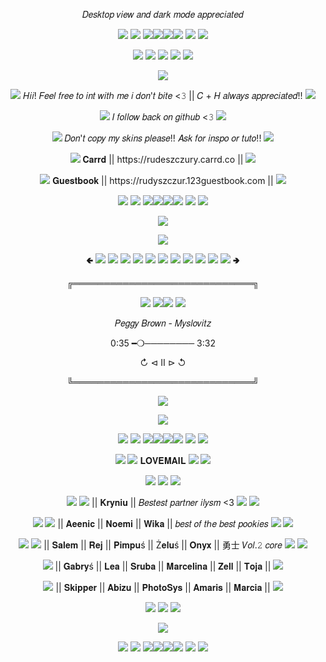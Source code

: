 <p align="center">
𝐷𝑒𝑠𝑘𝑡𝑜𝑝 𝑣𝑖𝑒𝑤 𝑎𝑛𝑑 𝑑𝑎𝑟𝑘 𝑚𝑜𝑑𝑒 𝑎𝑝𝑝𝑟𝑒𝑐𝑖𝑎𝑡𝑒𝑑
<p align="center">
<img src=https://pixelsafari.neocities.org/favicon/symbol/heart/jelly.gif> <img src=https://pixelsafari.neocities.org/favicon/symbol/heart/jelly.gif> <img src=https://pixelsafari.neocities.org/dividers/rufflebows.png><img src=https://pixelsafari.neocities.org/dividers/rufflebows.png><img src=https://pixelsafari.neocities.org/dividers/rufflebows.png><img src=https://pixelsafari.neocities.org/dividers/rufflebows.png> <img src=https://pixelsafari.neocities.org/favicon/symbol/heart/jelly.gif> <img src=https://pixelsafari.neocities.org/favicon/symbol/heart/jelly.gif>
<p align="center">
<img src=https://pixelsafari.neocities.org/dividers/spinningflower.gif> <img src=https://pixelsafari.neocities.org/favicon/animals/bunny/bunny37.gif> <img src=https://blinkies.cafe/b/blinkiesCafe-H4.gif> <img src=https://pixelsafari.neocities.org/favicon/animals/bunny/bunny37.gif> <img src=https://pixelsafari.neocities.org/dividers/spinningflower.gif>
<p align="center">
<img src=https://cdn.discordapp.com/attachments/872217789589504031/1189723455323643964/ezgif.com-resize_3.gif>
<p align="center">
<img src=https://pixelsafari.neocities.org/favicon/nature/plant/flower/pink6.gif> 𝐻𝑖𝑖! 𝐹𝑒𝑒𝑙 𝑓𝑟𝑒𝑒 𝑡𝑜 𝑖𝑛𝑡 𝑤𝑖𝑡ℎ 𝑚𝑒 𝑖 𝑑𝑜𝑛'𝑡 𝑏𝑖𝑡𝑒 <𝟹 || 𝐶 + 𝐻 𝑎𝑙𝑤𝑎𝑦𝑠 𝑎𝑝𝑝𝑟𝑒𝑐𝑖𝑎𝑡𝑒𝑑!! <img src=https://pixelsafari.neocities.org/favicon/nature/plant/flower/pink6.gif>
<p align="center">
<img src=https://pixelsafari.neocities.org/favicon/nature/plant/flower/pink6.gif> 𝐼 𝑓𝑜𝑙𝑙𝑜𝑤 𝑏𝑎𝑐𝑘 𝑜𝑛 𝑔𝑖𝑡ℎ𝑢𝑏 <𝟹 <img src=https://pixelsafari.neocities.org/favicon/nature/plant/flower/pink6.gif>
<p align="center">
<img src=https://pixelsafari.neocities.org/favicon/nature/plant/flower/pink6.gif> 𝐷𝑜𝑛'𝑡 𝑐𝑜𝑝𝑦 𝑚𝑦 𝑠𝑘𝑖𝑛𝑠 𝑝𝑙𝑒𝑎𝑠𝑒!! 𝐴𝑠𝑘 𝑓𝑜𝑟 𝑖𝑛𝑠𝑝𝑜 𝑜𝑟 𝑡𝑢𝑡𝑜!! <img src=https://pixelsafari.neocities.org/favicon/nature/plant/flower/pink6.gif>
<p align="center">
<img src=https://pixelsafari.neocities.org/favicon/nature/plant/flower/pink6.gif> 𝐂𝐚𝐫𝐫𝐝 || https://rudeszczury.carrd.co || <img src=https://pixelsafari.neocities.org/favicon/nature/plant/flower/pink6.gif>
<p align="center">
<img src=https://pixelsafari.neocities.org/favicon/nature/plant/flower/pink6.gif> 𝐆𝐮𝐞𝐬𝐭𝐛𝐨𝐨𝐤 || https://rudyszczur.123guestbook.com || <img src=https://pixelsafari.neocities.org/favicon/nature/plant/flower/pink6.gif>
<p align="center">
<img src=https://pixelsafari.neocities.org/favicon/symbol/heart/jelly.gif> <img src=https://pixelsafari.neocities.org/favicon/symbol/heart/jelly.gif> <img src=https://pixelsafari.neocities.org/dividers/rufflebows.png><img src=https://pixelsafari.neocities.org/dividers/rufflebows.png><img src=https://pixelsafari.neocities.org/dividers/rufflebows.png><img src=https://pixelsafari.neocities.org/dividers/rufflebows.png> <img src=https://pixelsafari.neocities.org/favicon/symbol/heart/jelly.gif> <img src=https://pixelsafari.neocities.org/favicon/symbol/heart/jelly.gif>
<p align="center">
<img src=https://gifcity.carrd.co/assets/images/gallery94/7a670b97.gif?v=7421cb56>
<p align="center">
<img src=https://pixelsafari.neocities.org/dividers/bow/black.png>
<p align="center">
🢀  <img src=https://media.discordapp.net/attachments/684498367274811409/1189274938616586321/ab1.png?ex=659d9199&is=658b1c99&hm=623e73b2725a57cf32662ff6141ea99a1bd51c5c2c3077ecea2058d83584568a&=&format=webp&quality=lossless&width=25&height=25> 
<img src=https://media.discordapp.net/attachments/684498367274811409/1189274938876637275/mys.png?ex=659d9199&is=658b1c99&hm=e7136ba86e48fc5691e11e83b7b19937302883a413d3c847e147950268483edb&=&format=webp&quality=lossless&width=40&height=40> 
<img src=https://media.discordapp.net/attachments/684498367274811409/1189274939430281329/pp.png?ex=659d9199&is=658b1c99&hm=d00595c18c13a896552c03bfc633cb88f7d0a25950e1b5f900e8424508c1b353&=&format=webp&quality=lossless&width=55&height=55> 
<img src=https://media.discordapp.net/attachments/684498367274811409/1189274939728081158/tc.png?ex=659d9199&is=658b1c99&hm=999a960b5b03ce3ea029f1004dc3436361745e770bf9de57330cfccf47628da1&=&format=webp&quality=lossless&width=65&height=65> 
<img src=https://media.discordapp.net/attachments/684498367274811409/1189275172201566340/mcr.png?ex=659d91d0&is=658b1cd0&hm=41ce714357f82fd701b485dfb9ee5b08675d5ae1fb8799762af5db621dd99e70&=&format=webp&quality=lossless&width=72&height=72>
<img src=https://media.discordapp.net/attachments/684498367274811409/1189274939182829670/mys2.png?ex=659d9199&is=658b1c99&hm=5bf406f4195e54c25bb488a09b4a9e48235972b48303802a8e1d962129c8afc4&=&format=webp&quality=lossless&width=87&height=87> 
<img src=https://media.discordapp.net/attachments/684498367274811409/1189295643060084746/mcr2.png?ex=659da4e1&is=658b2fe1&hm=87f47ecc05d505a4b1916c034889517a5fa34af0d2f8b2eab0cbd70f56c1c067&=&format=webp&quality=lossless&width=72&height=72>
<img src=https://media.discordapp.net/attachments/872217789589504031/1189305027576221696/abb.png?ex=659dad9e&is=658b389e&hm=5d7486fc3c267129e6fcf56956d46420f37713bb852a3d1a7361a9d214500944&=&format=webp&quality=lossless&width=65&height=65> 
<img src=https://media.discordapp.net/attachments/684498367274811409/1189295642472890368/emo.png?ex=659da4e1&is=658b2fe1&hm=ec85833f3ed79bd8ce52252ef5374fc563e4162ac1db03e550746669e8112af0&=&format=webp&quality=lossless&width=55&height=55> 
<img src=https://media.discordapp.net/attachments/684498367274811409/1189295642770673735/emo2.png?ex=659da4e1&is=658b2fe1&hm=85414666904f466ee8349e41170c59fa00051cec984ff476b666c0e1adde511e&=&format=webp&quality=lossless&width=40&height=40> 
<img src=https://media.discordapp.net/attachments/684498367274811409/1189295643328528454/podsiadlo.png?ex=659da4e1&is=658b2fe1&hm=4abc8d3ef646697fe161a0ef0238444e222c901b3d4f26e94fb270f7348b7031&=&format=webp&quality=lossless&width=25&height=25> 🢂
<p align="center">
╔═════════════════════════════╗
<p align="center">
<img src=https://gifcity.carrd.co/assets/images/gallery92/c5f3c8a5.gif?v=7421cb56> <img src=https://gifcity.carrd.co/assets/images/gallery47/06ea90ae.gif?v=7421cb56><img src=https://gifcity.carrd.co/assets/images/gallery47/06ea90ae.gif?v=7421cb56> <img src=https://gifcity.carrd.co/assets/images/gallery92/c5f3c8a5.gif?v=7421cb56>
<p align="center">
𝑃𝑒𝑔𝑔𝑦 𝐵𝑟𝑜𝑤𝑛 - 𝑀𝑦𝑠𝑙𝑜𝑣𝑖𝑡𝑧
<p align="center">
0:35 ━❍──────── 3:32
<p align="center">
↻     ⊲  Ⅱ  ⊳     ↺
<p align="center">
╚═════════════════════════════╝
<p align="center">
<img src=https://pixelsafari.neocities.org/dividers/bow/black.png>
<p align="center">
<img src=https://gifcity.carrd.co/assets/images/gallery94/7a670b97.gif?v=7421cb56>
<p align="center">
<img src=https://pixelsafari.neocities.org/favicon/symbol/heart/jelly.gif> <img src=https://pixelsafari.neocities.org/favicon/symbol/heart/jelly.gif> <img src=https://pixelsafari.neocities.org/dividers/rufflebows.png><img src=https://pixelsafari.neocities.org/dividers/rufflebows.png><img src=https://pixelsafari.neocities.org/dividers/rufflebows.png><img src=https://pixelsafari.neocities.org/dividers/rufflebows.png> <img src=https://pixelsafari.neocities.org/favicon/symbol/heart/jelly.gif> <img src=https://pixelsafari.neocities.org/favicon/symbol/heart/jelly.gif>
<p align="center">
<img src=https://pixelsafari.neocities.org/dividers/spinningflower.gif> <img src=https://pixelsafari.neocities.org/favicon/nature/plant/flower/pink6.gif> 𝐋𝐎𝐕𝐄𝐌𝐀𝐈𝐋 <img src=https://pixelsafari.neocities.org/favicon/nature/plant/flower/pink6.gif> <img src=https://pixelsafari.neocities.org/dividers/spinningflower.gif>
<p align="center">
<img src=https://pixelsafari.neocities.org/favicon/animals/bunny/bunny37.gif> <img src=https://pixelsafari.neocities.org/blinkies/loveyou.gif> <img src=https://pixelsafari.neocities.org/favicon/animals/bunny/bunny37.gif>
<p align="center">
<img src=https://pixelsafari.neocities.org/favicon/symbol/heart/jelly.gif> <img src=https://pixelsafari.neocities.org/favicon/nature/plant/flower/pink6.gif> || 𝐊𝐫𝐲𝐧𝐢𝐮 || 𝐵𝑒𝑠𝑡𝑒𝑠𝑡 𝑝𝑎𝑟𝑡𝑛𝑒𝑟 𝑖𝑙𝑦𝑠𝑚 <3 <img src=https://pixelsafari.neocities.org/favicon/nature/plant/flower/pink6.gif> <img src=https://pixelsafari.neocities.org/favicon/symbol/heart/jelly.gif>
<p align="center">
<img src=https://pixelsafari.neocities.org/favicon/symbol/heart/jelly.gif> <img src=https://pixelsafari.neocities.org/favicon/nature/plant/flower/pink6.gif> || 𝐀𝐞𝐞𝐧𝐢𝐜 || 𝐍𝐨𝐞𝐦𝐢 || 𝐖𝐢𝐤𝐚 || 𝑏𝑒𝑠𝑡 𝑜𝑓 𝑡ℎ𝑒 𝑏𝑒𝑠𝑡 𝑝𝑜𝑜𝑘𝑖𝑒𝑠 <img src=https://pixelsafari.neocities.org/favicon/nature/plant/flower/pink6.gif> <img src=https://pixelsafari.neocities.org/favicon/symbol/heart/jelly.gif>
<p align="center">
<img src=https://pixelsafari.neocities.org/favicon/symbol/heart/jelly.gif> <img src=https://pixelsafari.neocities.org/favicon/nature/plant/flower/pink6.gif> || 𝐒𝐚𝐥𝐞𝐦 || 𝐑𝐞𝐣 || 𝐏𝐢𝐦𝐩𝐮ś || Ż𝐞𝐥𝐮ś || 𝐎𝐧𝐲𝐱 || 勇士 𝑉𝑜𝑙.𝟸 𝑐𝑜𝑟𝑒 <img src=https://pixelsafari.neocities.org/favicon/nature/plant/flower/pink6.gif> <img src=https://pixelsafari.neocities.org/favicon/symbol/heart/jelly.gif>
<p align="center"> 
<img src=https://pixelsafari.neocities.org/favicon/nature/plant/flower/pink6.gif> || 𝐆𝐚𝐛𝐫𝐲ś || 𝐋𝐞𝐚 || 𝐒𝐫𝐮𝐛𝐚 || 𝐌𝐚𝐫𝐜𝐞𝐥𝐢𝐧𝐚 || 𝐙𝐞𝐥𝐥 || 𝐓𝐨𝐣𝐚 || <img src=https://pixelsafari.neocities.org/favicon/nature/plant/flower/pink6.gif>
<p align="center">
<img src=https://pixelsafari.neocities.org/favicon/nature/plant/flower/pink6.gif> || 𝐒𝐤𝐢𝐩𝐩𝐞𝐫 || 𝐀𝐛𝐢𝐳𝐮 || 𝐏𝐡𝐨𝐭𝐨𝐒𝐲𝐬 || 𝐀𝐦𝐚𝐫𝐢𝐬 || 𝐌𝐚𝐫𝐜𝐢𝐚 ||  <img src=https://pixelsafari.neocities.org/favicon/nature/plant/flower/pink6.gif>
<p align="center">
<img src=https://pixelsafari.neocities.org/favicon/animals/bunny/bunny37.gif> <img src=https://pixelsafari.neocities.org/blinkies/loveyou.gif> <img src=https://pixelsafari.neocities.org/favicon/animals/bunny/bunny37.gif>
<p align="center">
<img src=https://cdn.discordapp.com/attachments/872217789589504031/1189297455720845322/ezgif.com-resize_2.gif?ex=659da691&is=658b3191&hm=a07c82b36344a0f0ac627098354b2bb78f0414b76eb4c6dccff97fe75ddc570a&>
<p align="center">
<img src=https://pixelsafari.neocities.org/favicon/symbol/heart/jelly.gif> <img src=https://pixelsafari.neocities.org/favicon/symbol/heart/jelly.gif> <img src=https://pixelsafari.neocities.org/dividers/rufflebows.png><img src=https://pixelsafari.neocities.org/dividers/rufflebows.png><img src=https://pixelsafari.neocities.org/dividers/rufflebows.png><img src=https://pixelsafari.neocities.org/dividers/rufflebows.png> <img src=https://pixelsafari.neocities.org/favicon/symbol/heart/jelly.gif> <img src=https://pixelsafari.neocities.org/favicon/symbol/heart/jelly.gif>

